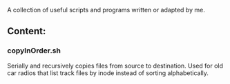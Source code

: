 A collection of useful scripts and programs written or adapted by me.

## Content:

### copyInOrder.sh

Serially and recursively copies files from source to destination. Used for old car radios that list track files by inode instead of sorting alphabetically.
